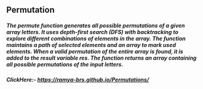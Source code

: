 ## Permutation

##### The permute function generates all possible permutations of a given array letters. It uses depth-first search (DFS) with backtracking to explore different combinations of elements in the array. The function maintains a path of selected elements and an array to mark used elements. When a valid permutation of the entire array is found, it is added to the result variable res. The function returns an array containing all possible permutations of the input letters.

##### ClickHere:- https://ramya-brs.github.io/Permutations/
